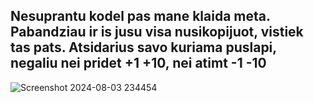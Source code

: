 ## Nesuprantu kodel pas mane klaida meta. Pabandziau ir is jusu visa nusikopijuot, vistiek tas pats. Atsidarius savo kuriama puslapi, negaliu nei pridet +1 +10, nei atimt -1 -10
![Screenshot 2024-08-03 234454](https://github.com/user-attachments/assets/072b7b58-fe16-4f84-9fc2-e836b513d4fb)
